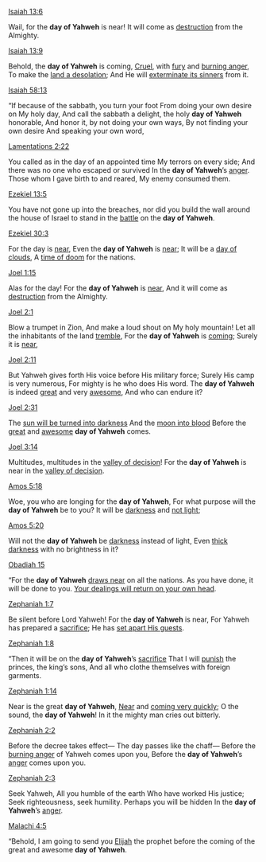 [Isaiah 13:6](https://read.lsbible.org/?q=Isaiah+13&h=23-013-006)

Wail, for the **day of Yahweh** is near! It will come as [destruction](destruction) from the Almighty.

[Isaiah 13:9](https://read.lsbible.org/?q=Isaiah+13&h=23-013-009)

Behold, the **day of Yahweh** is coming, [Cruel](Cruel), with [fury](fury) and [burning anger](burning%20anger), To make the [land a desolation](land%20a%20desolation); And He will [exterminate its sinners](exterminate%20its%20sinners) from it.

[Isaiah 58:13](https://read.lsbible.org/?q=Isaiah+58&h=23-058-013)

“If because of the sabbath, you turn your foot From doing your own desire on My holy day, And call the sabbath a delight, the holy **day of Yahweh** honorable, And honor it, by not doing your own ways, By not finding your own desire And speaking your own word,

[Lamentations 2:22](https://read.lsbible.org/?q=Lamentations+2&h=25-002-022)

You called as in the day of an appointed time My terrors on every side; And there was no one who escaped or survived In the **day of Yahweh**’s [anger](anger). Those whom I gave birth to and reared, My enemy consumed them.

[Ezekiel 13:5](https://read.lsbible.org/?q=Ezekiel+13&h=26-013-005)

You have not gone up into the breaches, nor did you build the wall around the house of Israel to stand in the [battle](battle) on the **day of Yahweh**.

[Ezekiel 30:3](https://read.lsbible.org/?q=Ezekiel+30&h=26-030-003)

For the day is [near](near), Even the **day of Yahweh** is [near](near); It will be a [day of clouds](day%20of%20clouds), A [time of doom](time%20of%20doom) for the nations.

[Joel 1:15](https://read.lsbible.org/?q=Joel+1&h=29-001-015)

Alas for the day! For the **day of Yahweh** is [near](near), And it will come as [destruction](destruction) from the Almighty.

[Joel 2:1](https://read.lsbible.org/?q=Joel+2&h=29-002-001)

Blow a trumpet in Zion, And make a loud shout on My holy mountain! Let all the inhabitants of the land [tremble](tremble), For the **day of Yahweh** is [coming](coming); Surely it is [near](near),

[Joel 2:11](https://read.lsbible.org/?q=Joel+2&h=29-002-011)

But Yahweh gives forth His voice before His military force; Surely His camp is very numerous, For mighty is he who does His word. The **day of Yahweh** is indeed [great](great) and very [awesome](awesome), And who can endure it?

[Joel 2:31](https://read.lsbible.org/?q=Joel+2&h=29-002-031)

The [sun will be turned into darkness](sun%20will%20be%20turned%20into%20darkness) And the [moon into blood](moon%20into%20blood) Before the [great](great) and [awesome](awesome) **day of Yahweh** comes.

[Joel 3:14](https://read.lsbible.org/?q=Joel+3&h=29-003-014)

Multitudes, multitudes in the [valley of decision](valley%20of%20decision)! For the **day of Yahweh** is near in the [valley of decision](valley%20of%20decision).

[Amos 5:18](https://read.lsbible.org/?q=Amos+5&h=30-005-018)

Woe, you who are longing for the **day of Yahweh**, For what purpose will the **day of Yahweh** be to you? It will be [darkness](darkness) and [not light](not%20light);

[Amos 5:20](https://read.lsbible.org/?q=Amos+5&h=30-005-020)

Will not the **day of Yahweh** be [darkness](darkness) instead of light, Even [thick darkness](thick%20darkness) with no brightness in it?

[Obadiah 15](https://read.lsbible.org/?q=Obadiah+1&h=31-001-015)

“For the **day of Yahweh** [draws near](draws%20near) on all the nations. As you have done, it will be done to you. [Your dealings will return on your own head](Your%20dealings%20will%20return%20on%20your%20own%20head).

[Zephaniah 1:7](https://read.lsbible.org/?q=Zephaniah+1&h=36-001-007)

Be silent before Lord Yahweh! For the **day of Yahweh** is near, For Yahweh has prepared a [sacrifice](sacrifice); He has [set apart His guests](set%20apart%20His%20guests).

[Zephaniah 1:8](https://read.lsbible.org/?q=Zephaniah+1&h=36-001-008)

“Then it will be on the **day of Yahweh**’s [sacrifice](sacrifice) That I will [punish](punish) the princes, the king’s sons, And all who clothe themselves with foreign garments.

[Zephaniah 1:14](https://read.lsbible.org/?q=Zephaniah+1&h=36-001-014)

Near is the great **day of Yahweh**, [Near](Near) and [coming very quickly](coming%20very%20quickly); O the sound, the **day of Yahweh**! In it the mighty man cries out bitterly.

[Zephaniah 2:2](https://read.lsbible.org/?q=Zephaniah+2&h=36-002-002)

Before the decree takes effect⁠— The day passes like the chaff⁠— Before the [burning anger](burning%20anger) of Yahweh comes upon you, Before the **day of Yahweh**’s [anger](anger) comes upon you.

[Zephaniah 2:3](https://read.lsbible.org/?q=Zephaniah+2&h=36-002-003)

Seek Yahweh, All you humble of the earth Who have worked His justice; Seek righteousness, seek humility. Perhaps you will be hidden In the **day of Yahweh**’s [anger](anger).

[Malachi 4:5](https://read.lsbible.org/?q=Malachi+4&h=39-004-005)

“Behold, I am going to send you [Elijah](Elijah.md) the prophet before the coming of the great and awesome **day of Yahweh**.